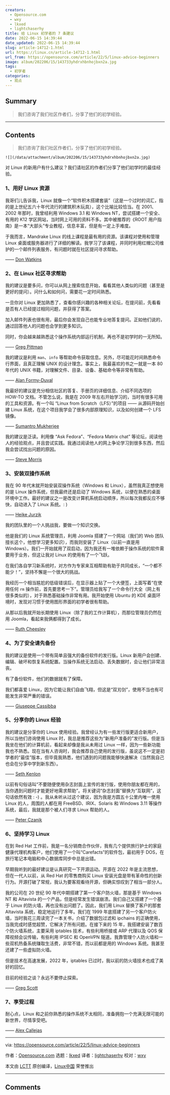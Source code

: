```yaml
---
creators:
  - Opensource.com
  - wxy
  - lkxed
  - lightchaserhy
title: 给 Linux 初学者的 7 条建议
date: 2022-06-15 14:39:44
date_updated: 2022-06-15 14:39:44
slug: article-14712-1.html
url: https://linux.cn/article-14712-1.html
url_from: https://opensource.com/article/22/5/linux-advice-beginners
image: album/202206/15/143733yhdrxhbnhojbxn2a.jpg
tags:
  - 初学者
categories:
  - 观点
---
```


## Summary

> 我们咨询了我们社区作者们，分享了他们的初学经验。

***

<!-- more -->

## Contents

> 
> 我们咨询了我们社区作者们，分享了他们的初学经验。
> 
> 
> 

`![](/data/attachment/album/202206/15/143733yhdrxhbnhojbxn2a.jpg)`

对 Linux 的新用户有什么建议？我们请社区的作者们分享了他们初学时的最佳经验。

### 1、用好 Linux 资源

我哥们儿告诉我，Linux 就像一个“软件积木搭建套装”（这是一个过时的词汇，指的是上世纪五六十年代流行的建筑积木玩具），这个比喻比较恰当。在 2001、2002 年那时，我曾经利用 Windows 3.1 和 Windows NT，尝试搭建一个安全、有用的 K12 学区网站，当时网上可用的资料不多。其中被推荐的《ROOT 用户指南》是一本“大部头”专业教程，信息丰富，但是有一定上手难度。

于我而言，Mandrake Linux 的线上课程是最有用的资源。该课程对使用和管理 Linux 桌面或服务器进行了详细的解读。我学习了该课程，并同时利用红帽公司维护的一个邮件列表服务，有问题时就在社区提问寻求帮助。

—— [Don Watkins](https://opensource.com/users/don-watkins)

### 2、在 Linux 社区寻求帮助

我的建议是要多问，你可以从网上搜索信息开始，看看其他人类似的问题（甚至是更好的提问）。问什么和如何问，需要花一定时间熟悉。

一旦你对 Linux 更加熟悉了，查看你感兴趣的各种相关论坛，在提问前，先看看是否有人已经提过相同问题，并获得了答案。

加入邮件列表也很有用，最后你会发现自己也能专业地答复提问。正如他们说的，通过回答他人的问题也会学到更多知识。

同时，你会越来越熟悉这个操作系统内部运行机制，再也不是初学时的一无所知。

—— [Greg Pittman](https://opensource.com/users/greg-p)

我的建议是利用 `man`、`info` 等帮助命令获取信息。另外，尽可能花时间熟悉命令行界面，且真正理解 UNIX 的设计理念。事实上，我最喜欢的书之一就是一本 80 年代的 UNIX 书籍，对理解文件、目录、设备、基础命令等非常有帮助。

—— [Alan Formy-Duval](https://opensource.com/users/alanfdoss)

我最好的建议是充分相信社区的答复、手册页的详细信息、介绍不同选项的 HOW-TO 文档。不管怎么说，我是在 2009 年左右开始学习的，当时有很多可用的工具和资源。有一个叫 “Linux from Scratch（LFS）”的项目 —— 从源码开始创建 Linux 系统，在这个项目我学会了很多内部原理知识，以及如何创建一个 LFS 镜像。

—— [Sumantro Mukherjee](https://opensource.com/users/sumantro)

我的建议是泛读。利用像 “Ask Fedora”、“Fedora Matrix chat” 等论坛，阅读他人的经验观点，并且尝试实践。我通过阅读他人的网上争论学习到很多东西，然后我会尝试找出问题的原因。

—— [Steve Morris](https://opensource.com/users/smorris12)

### 3、安装双操作系统

我在 90 年代末就开始安装双操作系统（Windows 和 Linux），虽然我真正想使用的是 Linux 操作系统，但我最终还是启动了 Windows 系统，以便在熟悉的桌面环境中工作。最好的建议之一是改变计算机系统启动顺序，所以每次我都反应不够快，自动进入了 Linux 系统。: )

—— [Heike Jurzik](https://opensource.com/users/hej)

我的团队里的一个人挑战我，要做一个知识交换。

他是我们的 Linux 系统管理员，利用 Joomla 搭建了一个网站（我们的 Web 团队擅长这个，他想学习更多知识），而我则安装了 Linux（以前一直是用 Windows）。我们一开始就用了双启动，因为我还有一堆依赖于操作系统的软件需要用于业务，但这让我对 Linux 的使用有了一个飞跃。

在我们各自学习新系统时，对方作为专家来互相帮助有助于共同成长，“一个都不能少！”，坚持不懈是一个很大的挑战。

我经历一个相当尴尬的低级错误后，在显示器上贴了一个大便签，上面写着“在使用任何 `rm` 操作前，首先要思考一下”。管理员给我写了一个命令行大全（网上有很多类似的），对于熟悉基础操作非常有用。我开始使用 Ubuntu 的 KDE 桌面环境时，发现对习惯于使用图形界面的初学者很有帮助。

从那以后我就开始长期使用 Linux（除了我的工作计算机），而那位管理员仍然在用 Joomla，看起来我俩都得到了成长。

—— [Ruth Cheesley](https://opensource.com/users/rcheesley)

### 4、为了安全请先备份

我的建议是使用一个带有简单且强大的备份软件的发行版。Linux 新用户会创建、编辑、破坏和恢复系统配置。当操作系统无法启动、丢失数据时，会让他们非常沮丧。

有了备份软件，他们的数据就有了保障。

我们都喜爱 Linux，因为它能让我们自由飞翔，但这是“双刃剑”，使用不当也有可能发生非常严重的错误。

—— [Giuseppe Cassibba](https://opensource.com/users/peppe8o)

### 5、分享你的 Linux 经验

我的建议是分享你的 Linux 使用经验。我曾经认为有一些发行版更适合新用户，所以当他们咨询使用 Linux 时，我总是推荐这些为“新用户准备的”发行版。但是当我坐在他们的计算机前，看起来却像是我从未用过 Linux 一样，因为一些新功能我也不熟悉。现在当有人咨询时，我会推荐自己使用的发行版，虽说这不一定是初学者的“最佳”版本，但毕竟我熟悉，他们遇到的问题我能够快速解决（当然我自己也会在分享中学到新东西）。

—— [Seth Kenlon](https://opensource.com/users/seth)

以前有句俗话叫“不要随便使用杂志封面上宣传的发行版，使用你朋友都在用的，当你遇到问题时才能更好地需求帮助”。将关键词“杂志封面”替换为“互联网”，这句话依然有效 : -) 。我从未听从过这个建议，因为我是方圆五十公里内唯一使用 Linux 的人，周围的人都在用 FreeBSD、IRIX、Solaris 和 Windows 3.11 等操作系统，最后，我就是那个被人们寻求 Linux 帮助的人。

—— [Peter Czanik](https://opensource.com/users/czanik)

### 6、坚持学习 Linux

在到 Red Hat 工作前，我是一名分销商合作伙伴，我有几个提供旅行护士的家庭健康代理机构客户，他们使用了一个叫“Carefacts”的软件包，最初用于 DOS，在旅行笔记本电脑和中心数据库同步中总是出错。

早期我听到的最好建议是认真研究一下开源运动。开源在 2022 年是主流思想，但在一代人以前，从 Red Hat 的零售商购买 Linux 安装光盘是带有革命性的创新行为。开源打破了常规，我认为要客观看待开源，但确实惊叹到了相当一部分人。

我的公司在 20 世纪 90 年代中期搭建了第一个客户防火墙，那是基于 Windows NT 和 Altavista 的一个产品，但是经常发生错误崩溃。我们自己又搭建了一个基于 Linux 的防火墙，再也没有出问题了。因此，我们用 Linux 替换了客户的那套 Altavista 系统，稳定地运行了多年。我们在 1999 年底搭建了另一个客户防火墙，当时我花三周读完了一本关书，介绍了数据包过滤和 ipchains 的正确使用，当我完成时感觉超赞，它解决了所有问题。在接下来的 15 年，我搭建安装了数百个防火墙系统，主要采用 iptables 技术，有些利用桥接或 ARP 代理以及 QOS 保障视频会议传输，有些利用 IPSEC 和 OpenVPN 隧道。我靠管理个人防火墙和一些双机热备系统赚取生活费，非常不错，而以前都是用的 Windows 系统。我甚至还建了一些虚拟防火墙。

但是技术在高速发展，2022 年，iptables 已过时，我以前的防火墙技术也成了美好的回忆。

目前的经验之谈？永远不要停止探索。

—— [Greg Scott](https://opensource.com/users/greg-scott)

### 7、享受过程

耐心点，Linux 和之前你熟悉的操作系统不太相同，准备拥抱一个充满无限可能的新世界，尽情享受吧。

—— [Alex Callejas](https://opensource.com/users/darkaxl)

---

via: <https://opensource.com/article/22/5/linux-advice-beginners>

作者：[Opensource.com](https://opensource.com/users/admin) 选题：[lkxed](https://github.com/lkxed) 译者：[lightchaserhy](https://github.com/lightchaserhy) 校对：[wxy](https://github.com/wxy)

本文由 [LCTT](https://github.com/LCTT/TranslateProject) 原创编译，[Linux中国](https://linux.cn/) 荣誉推出

***

## Comments
